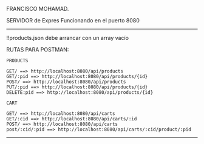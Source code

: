 FRANCISCO MOHAMAD.

SERVIDOR de Expres Funcionando en el puerto 8080

------------------------------------------------------

!!products.json debe arrancar con un array vacío

RUTAS PARA POSTMAN:
```
PRODUCTS

GET/ ==> http://localhost:8080/api/products
GET/:pid ==> http://localhost:8080/api/products/{id}
POST/ ==> http://localhost:8080/api/products
PUT/:pid ==> http://localhost:8080/api/products/{id}
DELETE:pid ==> http://localhost:8080/api/products/{id}

CART

GET/ ==> http://localhost:8080/api/carts
GET/:cid ==> http://localhost:8080/api/carts/:id
POST/ ==> http://localhost:8080/api/carts
post/:cid/:pid ==> http://localhost:8080/api/carts/:cid/product/:pid

```
------------------------------------------------------


